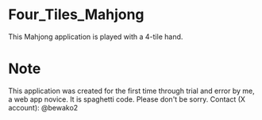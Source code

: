 # Four_Tiles_Mahjong

This Mahjong application is played with a 4-tile hand.

# Note

This application was created for the first time through trial and error by me, a web app novice. It is spaghetti code. Please don't be sorry.
Contact (X account): @bewako2
